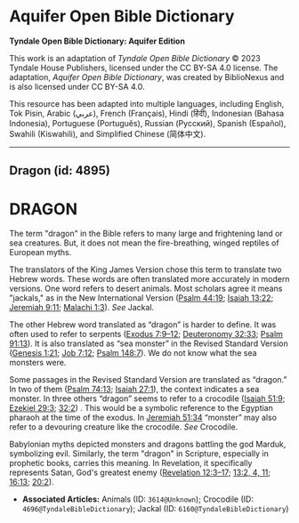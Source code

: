 # Aquifer Open Bible Dictionary

**Tyndale Open Bible Dictionary: Aquifer Edition**

This work is an adaptation of *Tyndale Open Bible Dictionary* © 2023 Tyndale House Publishers, licensed under the CC BY\-SA 4\.0 license. The adaptation, *Aquifer Open Bible Dictionary*, was created by BiblioNexus and is also licensed under CC BY\-SA 4\.0\.

This resource has been adapted into multiple languages, including English, Tok Pisin, Arabic (عربي), French (Français), Hindi (हिंदी), Indonesian (Bahasa Indonesia), Portuguese (Português), Russian (Русский), Spanish (Español), Swahili (Kiswahili), and Simplified Chinese (简体中文).



--------------------------------

## Dragon (id: 4895)

DRAGON
======

The term "dragon" in the Bible refers to many large and frightening land or sea creatures. But, it does not mean the fire\-breathing, winged reptiles of European myths. 

The translators of the King James Version chose this term to translate two Hebrew words. These words are often translated more accurately in modern versions. One word refers to desert animals. Most scholars agree it means "jackals," as in the New International Version ([Psalm 44:19](https://ref.ly/Ps44:19); [Isaiah 13:22](https://ref.ly/Isa13:22); [Jeremiah 9:11](https://ref.ly/Jer9:11); [Malachi 1:3](https://ref.ly/Mal1:3)). *See* Jackal.

The other Hebrew word translated as “dragon” is harder to define. It was often used to refer to serpents ([Exodus 7:9–12](https://ref.ly/Exod7:9-Exod7:12); [Deuteronomy 32:33](https://ref.ly/Deut32:33); [Psalm 91:13](https://ref.ly/Ps91:13)). It is also translated as “sea monster” in the Revised Standard Version ([Genesis 1:21](https://ref.ly/Gen1:21); [Job 7:12](https://ref.ly/Job7:12); [Psalm 148:7](https://ref.ly/Ps148:7)). We do not know what the sea monsters were.

Some passages in the Revised Standard Version are translated as “dragon.” In two of them ([Psalm 74:13](https://ref.ly/Ps74:13); [Isaiah 27:1](https://ref.ly/Isa27:1)), the context indicates a sea monster. In three others “dragon” seems to refer to a crocodile ([Isaiah 51:9](https://ref.ly/Isa51:9); [Ezekiel 29:3](https://ref.ly/Ezek29:3); [32:2](https://ref.ly/Ezek32:2)) . This would be a symbolic reference to the Egyptian pharaoh at the time of the exodus. In [Jeremiah 51:34](https://ref.ly/Jer51:34) “monster” may also refer to a devouring creature like the crocodile. *See* Crocodile.

Babylonian myths depicted monsters and dragons battling the god Marduk, symbolizing evil. Similarly, the term "dragon" in Scripture, especially in prophetic books, carries this meaning. In Revelation, it specifically represents Satan, God's greatest enemy ([Revelation 12:3–17](https://ref.ly/Rev12:3-Rev12:17); [13:2, 4, 11](https://ref.ly/Rev13:2,Rev13:4,Rev13:11); [16:13](https://ref.ly/Rev16:13); [20:2](https://ref.ly/Rev20:2)).

* **Associated Articles:** Animals (ID: `3614@Unknown`); Crocodile (ID: `4696@TyndaleBibleDictionary`); Jackal (ID: `6160@TyndaleBibleDictionary`)

